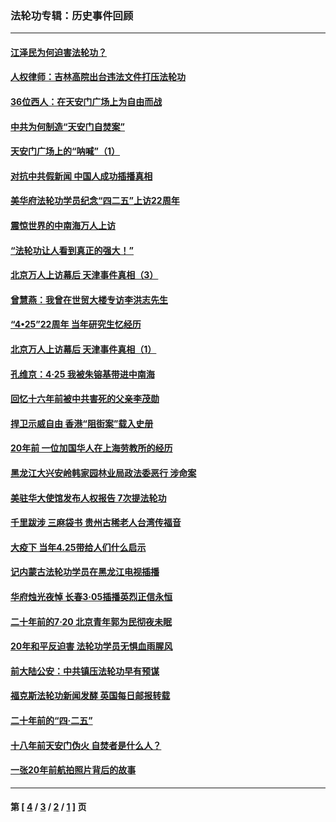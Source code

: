 ### 法轮功专辑：历史事件回顾
---
#### [江泽民为何迫害法轮功？](../../pages/nf5793/n13876324.md?06070430) 
#### [人权律师：吉林高院出台违法文件打压法轮功](../../pages/nf5793/n13825665.md?06070430) 
#### [36位西人：在天安门广场上为自由而战](../../pages/nf5793/n13390029.md?06070430) 
#### [中共为何制造“天安门自焚案”](../../pages/nf5793/n13183270.md?06070430) 
#### [天安门广场上的“呐喊”（1）](../../pages/nf5793/n13105277.md?06070430) 
#### [对抗中共假新闻 中国人成功插播真相](../../pages/nf5793/n12910618.md?06070430) 
#### [美华府法轮功学员纪念“四二五”上访22周年](../../pages/nf5793/n12904445.md?06070430) 
#### [震惊世界的中南海万人上访](../../pages/nf5793/n12903976.md?06070430) 
#### [“法轮功让人看到真正的强大！”](../../pages/nf5793/n12903195.md?06070430) 
#### [北京万人上访幕后 天津事件真相（3）](../../pages/nf5793/n12902807.md?06070430) 
#### [曾慧燕：我曾在世贸大楼专访李洪志先生](../../pages/nf5793/n12898729.md?06070430) 
#### [“4•25”22周年 当年研究生忆经历](../../pages/nf5793/n12894152.md?06070430) 
#### [北京万人上访幕后 天津事件真相（1）](../../pages/nf5793/n12885174.md?06070430) 
#### [孔维京：4·25 我被朱镕基带进中南海](../../pages/nf5793/n12864987.md?06070430) 
#### [回忆十六年前被中共害死的父亲李茂勋](../../pages/nf5793/n12880270.md?06070430) 
#### [捍卫示威自由 香港“阻街案”载入史册](../../pages/nf5793/n12811245.md?06070430) 
#### [20年前 一位加国华人在上海劳教所的经历](../../pages/nf5793/n12707932.md?06070430) 
#### [黑龙江大兴安岭韩家园林业局政法委恶行 涉命案](../../pages/nf5793/n12622815.md?06070430) 
#### [美驻华大使馆发布人权报告 7次提法轮功](../../pages/nf5793/n12520541.md?06070430) 
#### [千里跋涉 三麻袋书 贵州古稀老人台湾传福音](../../pages/nf5793/n12198750.md?06070430) 
#### [大疫下 当年4.25带给人们什么启示](../../pages/nf5793/n12058565.md?06070430) 
#### [记内蒙古法轮功学员在黑龙江电视插播](../../pages/nf5793/n11699194.md?06070430) 
#### [华府烛光夜悼 长春3·05插播英烈正信永恒](../../pages/nf5793/n11397432.md?06070430) 
#### [二十年前的7·20 北京青年郭为民彻夜未眠](../../pages/nf5793/n11354195.md?06070430) 
#### [20年和平反迫害 法轮功学员无惧血雨腥风](../../pages/nf5793/n11348279.md?06070430) 
#### [前大陆公安：中共镇压法轮功早有预谋](../../pages/nf5793/n11352168.md?06070430) 
#### [福克斯法轮功新闻发酵  英国每日邮报转载](../../pages/nf5793/n11285952.md?06070430) 
#### [二十年前的“四·二五”](../../pages/nf5793/n11207639.md?06070430) 
#### [十八年前天安门伪火 自焚者是什么人？](../../pages/nf5793/n10996556.md?06070430) 
#### [一张20年前航拍照片背后的故事](../../pages/nf5793/n10693797.md?06070430) 

---
#### 第 [ [4](./4.md?06070430) / [3](./3.md?06070430) / [2](./2.md?06070430) / [1](./1.md?06070430) ] 页
